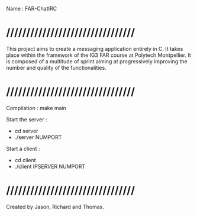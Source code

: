 
Name : FAR-ChatIRC 

# ////////////////////////////////

This project aims to create a messaging application entirely in C. 
It takes place within the framework of the IG3 FAR course at Polytech Montpellier.
It is composed of a multitude of sprint aiming at progressively improving the number and quality of the functionalities.

# ////////////////////////////////

Compilation : make main

Start the server : 
- cd server
- ./server NUMPORT

Start a client : 
- cd client
- ./client IPSERVER NUMPORT

# ////////////////////////////////

Created by Jason, Richard and Thomas.
